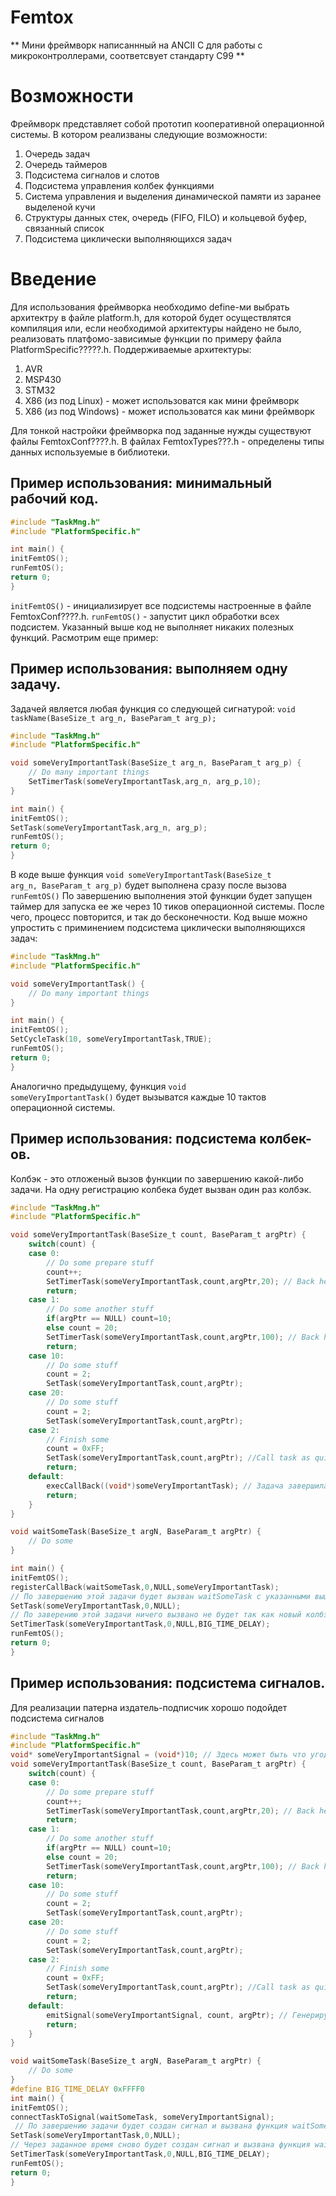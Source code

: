 # Femtox

**
Мини фреймворк написаннный на ANCII C для работы с микроконтроллерами, соответсвует стандарту С99
**

Возможности
=============
Фреймворк представляет собой прототип кооперативной операционной системы. В котором реализваны следующие возможности:
1. Очередь задач
2. Очередь таймеров
3. Подсистема сигналов и слотов
4. Подсистема управления колбек функциями
5. Система управления и выделения динамической памяти из заранее выделеной кучи
6. Структуры данных стек, очередь (FIFO, FILO) и кольцевой буфер, связанный список
7. Подсистема циклически выполняющихся задач

Введение
=============
Для использования фреймворка необходимо define-ми выбрать архитектру в файле platform.h, для которой будет осуществлятся компиляция или, если необходимой архитектуры найдено не было, реализовать платфомо-зависимые функции по примеру файла PlatformSpecific?????.h.
Поддерживаемые архитектуры:
1. AVR
2. MSP430
3. STM32
4. X86 (из под Linux) - может использоватся как мини фреймворк
5. X86 (из под Windows)  - может использоватся как мини фреймворк

Для тонкой настройки фреймворка под заданные нужды существуют файлы FemtoxConf????.h.
В файлах FemtoxTypes???.h - определены типы данных используемые в библиотеки.

Пример использования: минимальный рабочий код.
-------------

```c
#include "TaskMng.h"
#include "PlatformSpecific.h"

int main() {
initFemtOS();
runFemtOS();
return 0;
}
```
<code>initFemtOS()</code> - инициализирует все подсистемы настроенные в файле FemtoxConf????.h. 
<code>runFemtOS()</code> - запустит цикл обработки всех подсистем.
Указанный выше код не выполняет никаких полезных функций.
Расмотрим еще пример:

Пример использования: выполняем одну задачу.
-------------
Задачей является любая функция со следующей сигнатурой:
<code>void taskName(BaseSize_t arg_n, BaseParam_t arg_p);</code>

```c
#include "TaskMng.h"
#include "PlatformSpecific.h"

void someVeryImportantTask(BaseSize_t arg_n, BaseParam_t arg_p) {
	// Do many important things
	SetTimerTask(someVeryImportantTask,arg_n, arg_p,10);
}

int main() {
initFemtOS();
SetTask(someVeryImportantTask,arg_n, arg_p);
runFemtOS();
return 0;
}
```
В коде выше функция <code>void someVeryImportantTask(BaseSize_t arg_n, BaseParam_t arg_p)</code>
будет выполнена сразу после вызова <code>runFemtOS()</code>
По завершению выполнения этой функции будет запущен таймер для запуска ее же через 10 тиков операционной системы.
После чего, процесс повторится, и так до бесконечности.
Код выше можно упростить с приминением подсистема циклически выполняющихся задач:

```c
#include "TaskMng.h"
#include "PlatformSpecific.h"

void someVeryImportantTask() {
	// Do many important things
}

int main() {
initFemtOS();
SetCycleTask(10, someVeryImportantTask,TRUE);
runFemtOS();
return 0;
}
```
Аналогично предыдущему, функция <code>void someVeryImportantTask()</code> будет вызыватся каждые 10 тактов операционной системы.

Пример использования: подсистема колбек-ов.
-------------

Колбэк - это отложеный вызов функции по завершению какой-либо задачи.
На одну регистрацию колбека будет вызван один раз колбэк.
```c
#include "TaskMng.h"
#include "PlatformSpecific.h"

void someVeryImportantTask(BaseSize_t count, BaseParam_t argPtr) {
	switch(count) {
	case 0:
		// Do some prepare stuff
		count++;
		SetTimerTask(someVeryImportantTask,count,argPtr,20); // Back here later
		return;
	case 1:
		// Do some another stuff
		if(argPtr == NULL) count=10;
		else count = 20;
		SetTimerTask(someVeryImportantTask,count,argPtr,100); // Back here later
		return;
	case 10:
		// Do some stuff
		count = 2;
		SetTask(someVeryImportantTask,count,argPtr); 
	case 20:
		// Do some stuff
		count = 2;
		SetTask(someVeryImportantTask,count,argPtr); 
	case 2:
		// Finish some
		count = 0xFF;
		SetTask(someVeryImportantTask,count,argPtr); //Call task as quickly as you can
		return;
	default:
		execCallBack((void*)someVeryImportantTask); // Задача завершилась, сообщим об этом всем
		return;
	}
}

void waitSomeTask(BaseSize_t argN, BaseParam_t argPtr) {
	// Do some
}

int main() {
initFemtOS();
registerCallBack(waitSomeTask,0,NULL,someVeryImportantTask);
// По завершению этой задачи будет вызван waitSomeTask с указанными выше параметрами
SetTask(someVeryImportantTask,0,NULL);
// По заверению этой задачи ничего вызвано не будет так как новый колбэк не зарегистрирован
SetTimerTask(someVeryImportantTask,0,NULL,BIG_TIME_DELAY);
runFemtOS();
return 0;
}
```
Пример использования: подсистема сигналов.
-------------

Для реализации патерна издатель-подписчик хорошо подойдет подсистема сигналов

```c
#include "TaskMng.h"
#include "PlatformSpecific.h"
void* someVeryImportantSignal = (void*)10; // Здесь может быть что угодно (это лишь метка)
void someVeryImportantTask(BaseSize_t count, BaseParam_t argPtr) {
	switch(count) {
	case 0:
		// Do some prepare stuff
		count++;
		SetTimerTask(someVeryImportantTask,count,argPtr,20); // Back here later
		return;
	case 1:
		// Do some another stuff
		if(argPtr == NULL) count=10;
		else count = 20;
		SetTimerTask(someVeryImportantTask,count,argPtr,100); // Back here later
		return;
	case 10:
		// Do some stuff
		count = 2;
		SetTask(someVeryImportantTask,count,argPtr); 
	case 20:
		// Do some stuff
		count = 2;
		SetTask(someVeryImportantTask,count,argPtr); 
	case 2:
		// Finish some
		count = 0xFF;
		SetTask(someVeryImportantTask,count,argPtr); //Call task as quickly as you can
		return;
	default:
		emitSignal(someVeryImportantSignal, count, argPtr); // Генерируем сигнал с параметрами
		return;
	}
}

void waitSomeTask(BaseSize_t argN, BaseParam_t argPtr) {
	// Do some
}
#define BIG_TIME_DELAY 0xFFFF0
int main() {
initFemtOS();
connectTaskToSignal(waitSomeTask, someVeryImportantSignal);
 // По завершению задачи будет создан сигнал и вызвана функция waitSomeTask
SetTask(someVeryImportantTask,0,NULL);
// Через заданное время сново будет создан сигнал и вызвана функция waitSomeTask
SetTimerTask(someVeryImportantTask,0,NULL,BIG_TIME_DELAY);
runFemtOS();
return 0;
}
```
